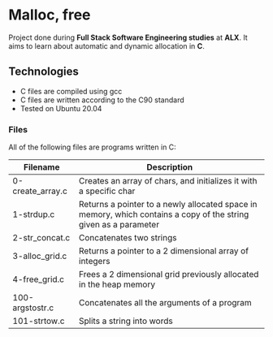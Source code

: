 # Malloc, free

Project done during **Full Stack Software Engineering studies** at **ALX**. It aims to learn about automatic and dynamic allocation in **C**.

## Technologies
* C files are compiled using gcc
* C files are written according to the C90 standard
* Tested on Ubuntu 20.04 

### Files
All of the following files are programs written in C:

| Filename | 	Description |
| ------------- | ------------- |
| 0-create_array.c | 	Creates an array of chars, and initializes it with a specific char |
| 1-strdup.c | 	Returns a pointer to a newly allocated space in memory, which contains a copy of the string given as a parameter |
| 2-str_concat.c | 	 Concatenates two strings |
| 3-alloc_grid.c | 	Returns a pointer to a 2 dimensional array of integers |
| 4-free_grid.c |  	Frees a 2 dimensional grid previously allocated in the heap memory |
| 100-argstostr.c | 	Concatenates all the arguments of a program |
| 101-strtow.c  | 	Splits a string into words |
